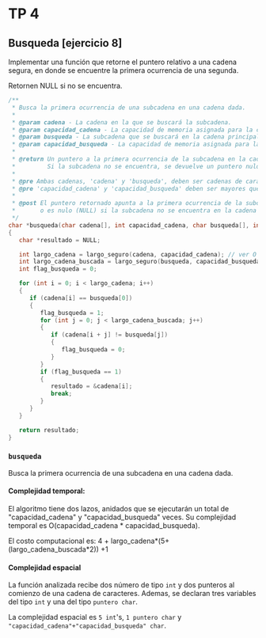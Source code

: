 
# TP 4

## Busqueda [ejercicio 8]

Implementar una función que retorne el puntero relativo a una cadena segura, en donde se encuentre la primera ocurrencia de una segunda.

Retornen NULL si no se encuentra.

```C
/**
 * Busca la primera ocurrencia de una subcadena en una cadena dada.
 *
 * @param cadena - La cadena en la que se buscará la subcadena.
 * @param capacidad_cadena - La capacidad de memoria asignada para la cadena.
 * @param busqueda - La subcadena que se buscará en la cadena principal.
 * @param capacidad_busqueda - La capacidad de memoria asignada para la subcadena.
 *
 * @return Un puntero a la primera ocurrencia de la subcadena en la cadena principal.
 *         Si la subcadena no se encuentra, se devuelve un puntero nulo (NULL).
 *
 * @pre Ambas cadenas, 'cadena' y 'busqueda', deben ser cadenas de caracteres válidas.
 * @pre 'capacidad_cadena' y 'capacidad_busqueda' deben ser mayores que 0.
 *
 * @post El puntero retornado apunta a la primera ocurrencia de la subcadena en la cadena principal,
 *       o es nulo (NULL) si la subcadena no se encuentra en la cadena principal.
 */
char *busqueda(char cadena[], int capacidad_cadena, char busqueda[], int capacidad_busqueda)
{
   char *resultado = NULL;

   int largo_cadena = largo_seguro(cadena, capacidad_cadena); // ver O de largo_seguro
   int largo_cadena_buscada = largo_seguro(busqueda, capacidad_busqueda);
   int flag_busqueda = 0;

   for (int i = 0; i < largo_cadena; i++)
   {
      if (cadena[i] == busqueda[0])
      {
         flag_busqueda = 1;
         for (int j = 0; j < largo_cadena_buscada; j++)
         {
            if (cadena[i + j] != busqueda[j])
            {
               flag_busqueda = 0;
            }
         }
         if (flag_busqueda == 1)
         {
            resultado = &cadena[i];
            break;
         }
      }
   }

   return resultado;
}
```

### `busqueda`
Busca la primera ocurrencia de una subcadena en una cadena dada.

#### Complejidad temporal:
El algoritmo tiene dos lazos, anidados que se ejecutarán un total de "capacidad_cadena" y "capacidad_busqueda" veces.
Su complejidad temporal es O(capacidad_cadena * capacidad_busqueda).

El costo computacional es: 4 + largo_cadena*(5+(largo_cadena_buscada*2)) +1 

#### Complejidad espacial
La función analizada recibe dos número de tipo `int` y dos punteros al comienzo de una cadena de caracteres. 
Ademas, se declaran tres variables del tipo `int` y una del tipo `puntero char`.

La complejidad espacial es `5 int`'s, `1 puntero char` y `"capacidad_cadena"+"capacidad_busqueda" char`.